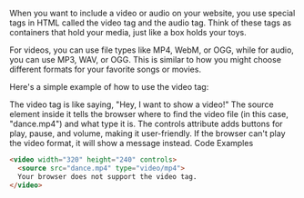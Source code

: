 When you want to include a video or audio on your website, you use special tags in HTML called the video tag and the audio tag. Think of these tags as containers that hold your media, just like a box holds your toys. 

For videos, you can use file types like MP4, WebM, or OGG, while for audio, you can use MP3, WAV, or OGG. This is similar to how you might choose different formats for your favorite songs or movies.

Here's a simple example of how to use the video tag:

The video tag is like saying, "Hey, I want to show a video!"
The source element inside it tells the browser where to find the video file (in this case, "dance.mp4") and what type it is.
The controls attribute adds buttons for play, pause, and volume, making it user-friendly.
If the browser can't play the video format, it will show a message instead.
Code Examples
```html
<video width="320" height="240" controls>
  <source src="dance.mp4" type="video/mp4">
  Your browser does not support the video tag.
</video>
```
